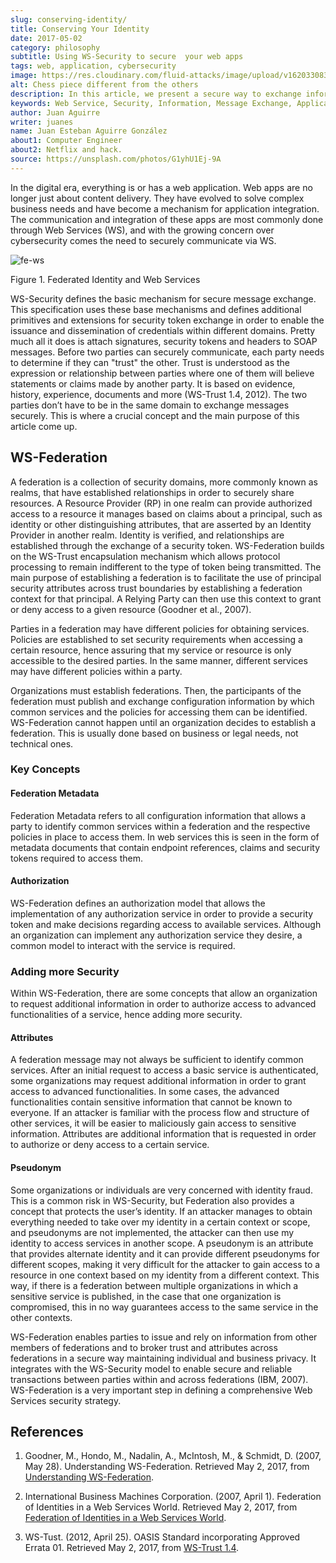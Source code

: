 ```yaml
---
slug: conserving-identity/
title: Conserving Your Identity
date: 2017-05-02
category: philosophy
subtitle: Using WS-Security to secure  your web apps
tags: web, application, cybersecurity
image: https://res.cloudinary.com/fluid-attacks/image/upload/v1620330835/blog/conserving-identity/cover_cjoev1.webp
alt: Chess piece different from the others
description: In this article, we present a secure way to exchange information between different web services using the realms of the Web Service Federation (WSF).
keywords: Web Service, Security, Information, Message Exchange, Application, WS Federation, Ethical Hacking, Pentesting
author: Juan Aguirre
writer: juanes
name: Juan Esteban Aguirre González
about1: Computer Engineer
about2: Netflix and hack.
source: https://unsplash.com/photos/G1yhU1Ej-9A
---
```


In the digital era, everything is or has a web application. Web apps are
no longer just about content delivery. They have evolved to solve
complex business needs and have become a mechanism for application
integration. The communication and integration of these apps are most
commonly done through Web Services (WS), and with the growing concern
over cybersecurity comes the need to securely communicate via WS.

<div class="imgblock">

![fe-ws](https://res.cloudinary.com/fluid-attacks/image/upload/v1620330834/blog/conserving-identity/image1_brolpf.webp)

<div class="title">

Figure 1. Federated Identity and Web Services

</div>

</div>

WS-Security defines the basic mechanism for secure message exchange.
This specification uses these base mechanisms and defines additional
primitives and extensions for security token exchange in order to enable
the issuance and dissemination of credentials within different domains.
Pretty much all it does is attach signatures, security tokens and
headers to SOAP messages. Before two parties can securely communicate,
each party needs to determine if they can "trust" the other. Trust is
understood as the expression or relationship between parties where one
of them will believe statements or claims made by another party. It is
based on evidence, history, experience, documents and more (WS-Trust
1.4, 2012). The two parties don’t have to be in the same domain to
exchange messages securely. This is where a crucial concept and the main
purpose of this article come up.

## WS-Federation

A federation is a collection of security domains, more commonly known as
realms, that have established relationships in order to securely share
resources. A Resource Provider (RP) in one realm can provide authorized
access to a resource it manages based on claims about a principal, such
as identity or other distinguishing attributes, that are asserted by an
Identity Provider in another realm. Identity is verified, and
relationships are established through the exchange of a security token.
WS-Federation builds on the WS-Trust encapsulation mechanism which
allows protocol processing to remain indifferent to the type of token
being transmitted. The main purpose of establishing a federation is to
facilitate the use of principal security attributes across trust
boundaries by establishing a federation context for that principal. A
Relying Party can then use this context to grant or deny access to a
given resource (Goodner et al., 2007).

Parties in a federation may have different policies for obtaining
services. Policies are established to set security requirements when
accessing a certain resource, hence assuring that my service or resource
is only accessible to the desired parties. In the same manner, different
services may have different policies within a party.

Organizations must establish federations. Then, the participants of the
federation must publish and exchange configuration information by which
common services and the policies for accessing them can be identified.
WS-Federation cannot happen until an organization decides to establish a
federation. This is usually done based on business or legal needs, not
technical ones.

### Key Concepts

#### Federation Metadata

Federation Metadata refers to all configuration information that allows
a party to identify common services within a federation and the
respective policies in place to access them. In web services this is
seen in the form of metadata documents that contain endpoint references,
claims and security tokens required to access them.

#### Authorization

WS-Federation defines an authorization model that allows the
implementation of any authorization service in order to provide a
security token and make decisions regarding access to available
services. Although an organization can implement any authorization
service they desire, a common model to interact with the service is
required.

### Adding more Security

Within WS-Federation, there are some concepts that allow an organization
to request additional information in order to authorize access to
advanced functionalities of a service, hence adding more security.

#### Attributes

A federation message may not always be sufficient to identify common
services. After an initial request to access a basic service is
authenticated, some organizations may request additional information in
order to grant access to advanced functionalities. In some cases, the
advanced functionalities contain sensitive information that cannot be
known to everyone. If an attacker is familiar with the process flow and
structure of other services, it will be easier to maliciously gain
access to sensitive information. Attributes are additional information
that is requested in order to authorize or deny access to a certain
service.

#### Pseudonym

Some organizations or individuals are very concerned with identity
fraud. This is a common risk in WS-Security, but Federation also
provides a concept that protects the user’s identity. If an attacker
manages to obtain everything needed to take over my identity in a
certain context or scope, and pseudonyms are not implemented, the
attacker can then use my identity to access services in another scope. A
pseudonym is an attribute that provides alternate identity and it can
provide different pseudonyms for different scopes, making it very
difficult for the attacker to gain access to a resource in one context
based on my identity from a different context. This way, if there is a
federation between multiple organizations in which a sensitive service
is published, in the case that one organization is compromised, this in
no way guarantees access to the same service in the other contexts.

WS-Federation enables parties to issue and rely on information from
other members of federations and to broker trust and attributes across
federations in a secure way maintaining individual and business privacy.
It integrates with the WS-Security model to enable secure and reliable
transactions between parties within and across federations (IBM, 2007).
WS-Federation is a very important step in defining a comprehensive Web
Services security strategy.

## References

1. Goodner, M., Hondo, M., Nadalin, A., McIntosh, M., & Schmidt, D.
    (2007, May 28). Understanding WS-Federation. Retrieved May 2, 2017,
    from [Understanding
    WS-Federation](https://msdn.microsoft.com/en-us/library/bb498017.aspx).

2. International Business Machines Corporation. (2007, April 1).
    Federation of Identities in a Web Services World. Retrieved May 2,
    2017, from [Federation of Identities in a Web Services
    World](https://msdn.microsoft.com/en-us/library/ms951235.aspx).

3. WS-Tust. (2012, April 25). OASIS Standard incorporating Approved
    Errata 01. Retrieved May 2, 2017, from
    [WS-Trust 1.4](http://docs.oasis-open.org/ws-sx/ws-trust/v1.4/ws-trust.html).
